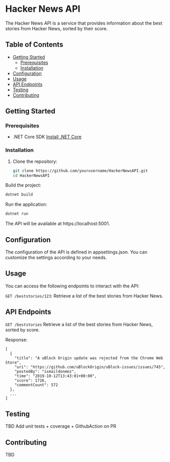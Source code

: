 ﻿# Hacker News API

The Hacker News API is a service that provides information about the best stories from Hacker News, sorted by their score.

## Table of Contents

- [Getting Started](#getting-started)
  - [Prerequisites](#prerequisites)
  - [Installation](#installation)
- [Configuration](#configuration)
- [Usage](#usage)
- [API Endpoints](#api-endpoints)
- [Testing](#testing)
- [Contributing](#contributing)

## Getting Started

### Prerequisites

- .NET Core SDK [Install .NET Core](https://dotnet.microsoft.com/download)

### Installation

1. Clone the repository:
   ```sh
   git clone https://github.com/yourusername/HackerNewsAPI.git
   cd HackerNewsAPI
    ```
Build the project:
```sh
dotnet build
```
Run the application:
```sh
dotnet run
```

The API will be available at https://localhost:5001.

## Configuration
The configuration of the API is defined in appsettings.json. You can customize the settings according to your needs.

## Usage
You can access the following endpoints to interact with the API:

`GET /beststories/123`: Retrieve a list of the best stories from Hacker News.

## API Endpoints
`GET /beststories`
Retrieve a list of the best stories from Hacker News, sorted by score.

Response:

```
[
  {
    "title": "A uBlock Origin update was rejected from the Chrome Web Store",
    "uri": "https://github.com/uBlockOrigin/uBlock-issues/issues/745",
    "postedBy": "ismaildonmez",
    "time": "2019-10-12T13:43:01+00:00",
    "score": 1716,
    "commentCount": 572
  },
  ...
]
```

## Testing
TBD
Add unit tests + coverage + GithubAction on PR

## Contributing
TBD
